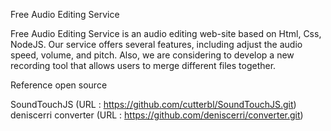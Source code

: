 
Free Audio Editing Service

Free Audio Editing Service is an audio editing web-site based on Html, Css, NodeJS.
Our service offers several features, including adjust the audio speed, volume, and pitch. 
Also, we are considering to develop a new recording tool that allows users to merge different files together.

Reference open source


SoundTouchJS (URL : https://github.com/cutterbl/SoundTouchJS.git)
deniscerri converter (URL : https://github.com/deniscerri/converter.git)
